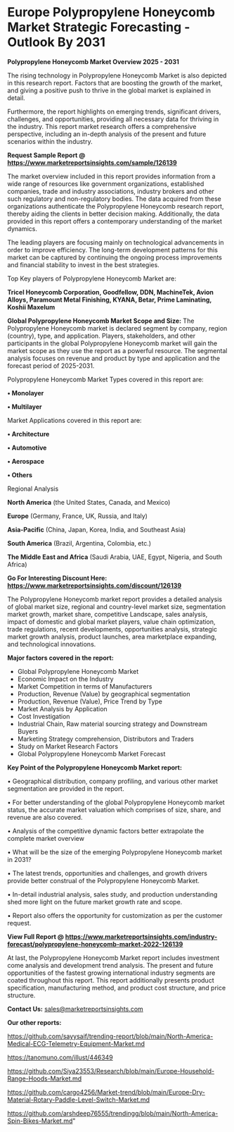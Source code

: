  # Europe Polypropylene Honeycomb Market Strategic Forecasting - Outlook By 2031

<Strong> Polypropylene Honeycomb Market Overview 2025 - 2031</strong>

The rising technology in Polypropylene Honeycomb Market is also depicted in this research report. Factors that are boosting the growth of the market, and giving a positive push to thrive in the global market is explained in detail.

Furthermore, the report highlights on emerging trends, significant drivers, challenges, and opportunities, providing all necessary data for thriving in the industry. This report market research offers a comprehensive perspective, including an in-depth analysis of the present and future scenarios within the industry.

<strong>Request Sample Report @ <a href=https://www.marketreportsinsights.com/sample/126139>https://www.marketreportsinsights.com/sample/126139</a></strong>

The market overview included in this report provides information from a wide range of resources like government organizations, established companies, trade and industry associations, industry brokers and other such regulatory and non-regulatory bodies. The data acquired from these organizations authenticate the Polypropylene Honeycomb research report, thereby aiding the clients in better decision making. Additionally, the data provided in this report offers a contemporary understanding of the market dynamics.

The leading players are focusing mainly on technological advancements in order to improve efficiency. The long-term development patterns for this market can be captured by continuing the ongoing process improvements and financial stability to invest in the best strategies.

Top Key players of Polypropylene Honeycomb Market are:

<strong>Tricel Honeycomb Corporation, Goodfellow, DDN, MachineTek, Avion Alloys, Paramount Metal Finishing, KYANA, Betar, Prime Laminating, Koshii Maxelum</strong>

<strong><b>Global Polypropylene Honeycomb Market Scope and Size:</b></strong>
The Polypropylene Honeycomb market is declared segment by company, region (country), type, and application. Players, stakeholders, and other participants in the global Polypropylene Honeycomb market will gain the market scope as they use the report as a powerful resource. The segmental analysis focuses on revenue and product by type and application and the forecast period of 2025-2031.

Polypropylene Honeycomb Market Types covered in this report are:

<strong>• Monolayer

• Multilayer</strong>

Market Applications covered in this report are:

<strong>• Architecture

• Automotive

• Aerospace

• Others</strong> 

Regional Analysis

<strong>North America</strong> (the United States, Canada, and Mexico)

<strong>Europe</strong> (Germany, France, UK, Russia, and Italy)

<strong>Asia-Pacific</strong> (China, Japan, Korea, India, and Southeast Asia)

<strong>South America</strong> (Brazil, Argentina, Colombia, etc.)

<strong>The Middle East and Africa</strong> (Saudi Arabia, UAE, Egypt, Nigeria, and South Africa)

<strong>Go For Interesting Discount Here: <a href=https://www.marketreportsinsights.com/discount/126139>https://www.marketreportsinsights.com/discount/126139</a></strong>

The Polypropylene Honeycomb market report provides a detailed analysis of global market size, regional and country-level market size, segmentation market growth, market share, competitive Landscape, sales analysis, impact of domestic and global market players, value chain optimization, trade regulations, recent developments, opportunities analysis, strategic market growth analysis, product launches, area marketplace expanding, and technological innovations.

<strong><b>Major factors covered in the report:</b></strong>
<ul>
  <li>Global Polypropylene Honeycomb Market </li>
  <li>Economic Impact on the Industry</li>
  <li>Market Competition in terms of Manufacturers</li>
  <li>Production, Revenue (Value) by geographical segmentation</li>
  <li>Production, Revenue (Value), Price Trend by Type</li>
  <li>Market Analysis by Application</li>
  <li>Cost Investigation</li>
  <li>Industrial Chain, Raw material sourcing strategy and Downstream Buyers</li>
  <li>Marketing Strategy comprehension, Distributors and Traders</li>
  <li>Study on Market Research Factors</li>
  <li>Global Polypropylene Honeycomb Market Forecast</li>
</ul>

<strong><b>Key Point of the Polypropylene Honeycomb Market report:</b></strong>

• Geographical distribution, company profiling, and various other market segmentation are provided in the report.

• For better understanding of the global Polypropylene Honeycomb market status, the accurate market valuation which comprises of size, share, and revenue are also covered.

• Analysis of the competitive dynamic factors better extrapolate the complete market overview

• What will be the size of the emerging Polypropylene Honeycomb market in 2031?

• The latest trends, opportunities and challenges, and growth drivers provide better construal of the Polypropylene Honeycomb Market.

• In-detail industrial analysis, sales study, and production understanding shed more light on the future market growth rate and scope.

• Report also offers the opportunity for customization as per the customer request.

<strong><b>View Full Report @ <a href=https://www.marketreportsinsights.com/industry-forecast/polypropylene-honeycomb-market-2022-126139>https://www.marketreportsinsights.com/industry-forecast/polypropylene-honeycomb-market-2022-126139</a></b></strong>


At last, the Polypropylene Honeycomb Market report includes investment come analysis and development trend analysis. The present and future opportunities of the fastest growing international industry segments are coated throughout this report. This report additionally presents product specification, manufacturing method, and product cost structure, and price structure.

<strong>Contact Us:</strong>
sales@marketreportsinsights.com

<strong>Our other reports:</strong>

<a href=https://github.com/sayysaif/trending-report/blob/main/North-America-Medical-ECG-Telemetry-Equipment-Market.md>https://github.com/sayysaif/trending-report/blob/main/North-America-Medical-ECG-Telemetry-Equipment-Market.md</a>

<a href=https://tanomuno.com/illust/446349>https://tanomuno.com/illust/446349</a>

<a href=https://github.com/Siya23553/Research/blob/main/Europe-Household-Range-Hoods-Market.md>https://github.com/Siya23553/Research/blob/main/Europe-Household-Range-Hoods-Market.md</a>

<a href=https://github.com/cargo4256/Market-trend/blob/main/Europe-Dry-Material-Rotary-Paddle-Level-Switch-Market.md>https://github.com/cargo4256/Market-trend/blob/main/Europe-Dry-Material-Rotary-Paddle-Level-Switch-Market.md</a>

<a href=https://github.com/arshdeep76555/trendingg/blob/main/North-America-Spin-Bikes-Market.md>https://github.com/arshdeep76555/trendingg/blob/main/North-America-Spin-Bikes-Market.md</a>"

